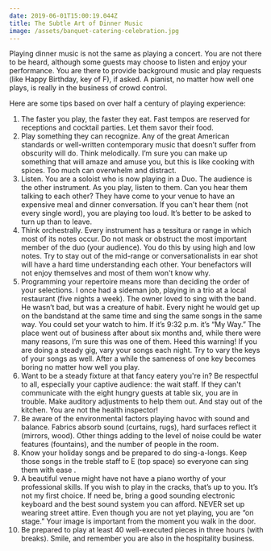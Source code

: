 ```yaml
---
date: 2019-06-01T15:00:19.044Z
title: The Subtle Art of Dinner Music
image: /assets/banquet-catering-celebration.jpg
---
```

Playing dinner music is not the same as playing a concert. You are not there to be heard, although some guests may choose to listen and enjoy your performance. You are there to provide background music and play requests (like Happy Birthday, key of F), if asked. A pianist, no matter how well one plays, is really in the business of crowd control.

Here are some tips based on over half a century of playing experience:

1. The faster you play, the faster they eat. Fast tempos are reserved for receptions and cocktail parties. Let them savor their food.
2. Play something they can recognize. Any of the great American standards or well-written contemporary music that doesn’t suffer from obscurity will do. Think melodically. I’m sure you can make up something that will amaze and amuse you, but this is like cooking with spices. Too much can overwhelm and distract.
3. Listen. You are a soloist who is now playing in a Duo. The audience is the other instrument. As you play, listen to them. Can you hear them talking to each other? They have come to your venue to have an expensive meal and dinner conversation. If you can't hear them (not every single word), you are playing too loud. It’s better to be asked to turn up than to leave.
4. Think orchestrally. Every instrument has a tessitura or range in which most of its notes occur. Do not mask or obstruct the most important member of the duo (your audience). You do this by using high and low notes. Try to stay out of the mid-range or conversationalists in ear shot will have a hard time understanding each other. Your benefactors will not enjoy themselves and most of them won't know why.
5. Programming your repertoire means more than deciding the order of your selections. I once had a sideman job, playing in a trio at a local restaurant (five nights a week). The owner loved to sing with the band. He wasn’t bad, but was a creature of habit. Every night he would get up on the bandstand at the same time and sing the same songs in the same way. You could set your watch to him. If it’s 9:32 p.m. it’s “My Way.” The place went out of business after about six months and, while there were many reasons, I’m sure this was one of them. Heed this warning! If you are doing a steady gig, vary your songs each night. Try to vary the keys of your songs as well. After a while the sameness of one key becomes boring no matter how well you play.
6. Want to be a steady fixture at that fancy eatery you're in? Be respectful to all, especially your captive audience: the wait staff. If they can't communicate with the eight hungry guests at table six, you are in trouble. Make auditory adjustments to help them out. And stay out of the kitchen. You are not the health inspector!
7. Be aware of the environmental factors playing havoc with sound and balance. Fabrics absorb sound (curtains, rugs), hard surfaces reflect it (mirrors, wood). Other things adding to the level of noise could be water features (fountains), and the number of people in the room.
8. Know your holiday songs and be prepared to do sing-a-longs. Keep those songs in the treble staff to E (top space) so everyone can sing them with ease .
9. A beautiful venue might have not have a piano worthy of your professional skills. If you wish to play in the cracks, that’s up to you. It’s not my first choice. If need be, bring a good sounding electronic keyboard and the best sound system you can afford. NEVER set up wearing street attire. Even though you are not yet playing, you are “on stage.” Your image is important from the moment you walk in the door.   
10. Be prepared to play at least 40 well-executed pieces in three hours (with breaks). Smile, and remember you are also in the hospitality business.
